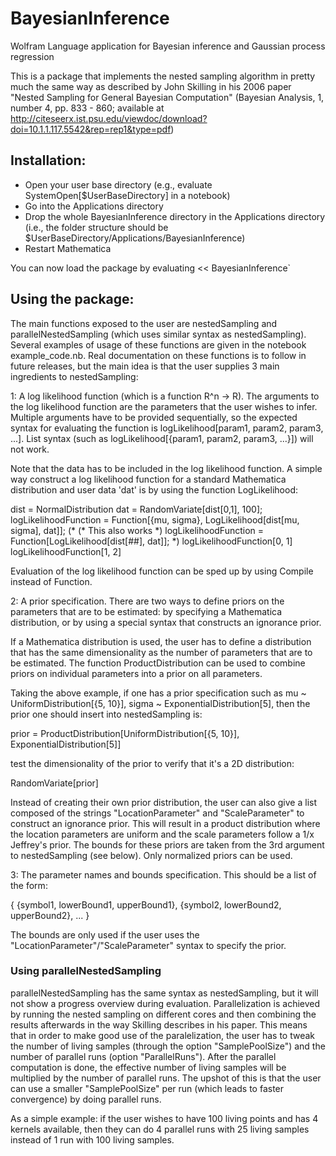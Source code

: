 # BayesianInference
Wolfram Language application for Bayesian inference and Gaussian process regression

This is a package that implements the nested sampling algorithm in pretty much the same way as described by John Skilling in his 2006 paper "Nested Sampling for General Bayesian Computation" (Bayesian Analysis, 1, number 4, pp. 833 - 860; available at http://citeseerx.ist.psu.edu/viewdoc/download?doi=10.1.1.117.5542&rep=rep1&type=pdf)

## Installation:
- Open your user base directory (e.g., evaluate SystemOpen[$UserBaseDirectory] in a notebook)
- Go into the Applications directory
- Drop the whole BayesianInference directory in the Applications directory (i.e., the folder structure should be $UserBaseDirectory/Applications/BayesianInference)
- Restart Mathematica

You can now load the package by evaluating
<< BayesianInference`


## Using the package:

The main functions exposed to the user are nestedSampling and parallelNestedSampling (which uses similar syntax as nestedSampling). Several examples of usage of these functions are given in the notebook example_code.nb. Real documentation on these functions is to follow in future releases, but the main idea is that the user supplies 3 main ingredients to nestedSampling:

1: A log likelihood function (which is a function R^n -> R). The arguments to the log likelihood function are the parameters that the user wishes to infer. Multiple arguments have to be provided sequentially, so the expected syntax for evaluating the function is logLikelihood[param1, param2, param3, ...]. List syntax (such as logLikelihood[{param1, param2, param3, ...}]) will not work.

Note that the data has to be included in the log likelihood function. A simple way construct a log likelihood function for a standard Mathematica distribution and user data 'dat' is by using the function LogLikelihood:

dist = NormalDistribution
dat = RandomVariate[dist[0,1], 100];
logLikelihoodFunction = Function[{mu, sigma}, LogLikelihood[dist[mu, sigma], dat]];
(*
(* This also works *)
logLikelihoodFunction = Function[LogLikelihood[dist[##], dat]];
*)
logLikelihoodFunction[0, 1]
logLikelihoodFunction[1, 2]

Evaluation of the log likelihood function can be sped up by using Compile instead of Function.

2: A prior specification. There are two ways to define priors on the parameters that are to be estimated: by specifying a Mathematica distribution, or by using a special syntax that constructs an ignorance prior.

If a Mathematica distribution is used, the user has to define a distribution that has the same dimensionality as the number of parameters that are to be estimated. The function ProductDistribution can be used to combine priors on individual parameters into a prior on all parameters. 

Taking the above example, if one has a prior specification such as mu ~ UniformDistribution[{5, 10}], sigma ~ ExponentialDistribution[5], then the prior one should insert into nestedSampling is:

prior = ProductDistribution[UniformDistribution[{5, 10}], ExponentialDistribution[5]]

test the dimensionality of the prior to verify that it's a 2D distribution:

RandomVariate[prior]

Instead of creating their own prior distribution, the user can also give a list composed of the strings "LocationParameter" and "ScaleParameter" to construct an ignorance prior. This will result in a product distribution where the location parameters are uniform and the scale parameters follow a 1/x Jeffrey's prior. The bounds for these priors are taken from the 3rd argument to nestedSampling (see below). Only normalized priors can be used.

3: The parameter names and bounds specification. This should be a list of the form:

{
    {symbol1, lowerBound1, upperBound1},
    {symbol2, lowerBound2, upperBound2},
    ...
}

The bounds are only used if the user uses the "LocationParameter"/"ScaleParameter" syntax to specify the prior.


### Using parallelNestedSampling

parallelNestedSampling has the same syntax as nestedSampling, but it will not show a progress overview during evaluation. Parallelization is achieved by running the nested sampling on different cores and then combining the results afterwards in the way Skilling describes in his paper. This means that in order to make good use of the paralelization, the user has to tweak the number of living samples (through the option "SamplePoolSize") and the number of parallel runs (option "ParallelRuns"). After the parallel computation is done, the effective number of living samples will be multiplied by the number of parallel runs. The upshot of this is that the user can use a smaller "SamplePoolSize" per run (which leads to faster convergence) by doing parallel runs.

As a simple example: if the user wishes to have 100 living points and has 4 kernels available, then they can do 4 parallel runs with 25 living samples instead of 1 run with 100 living samples. 

